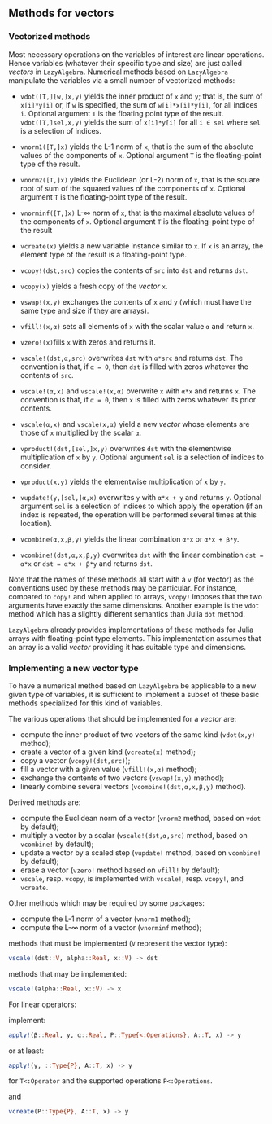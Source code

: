 ## Methods for vectors

### Vectorized methods

Most necessary operations on the variables of interest are linear operations.
Hence variables (whatever their specific type and size) are just called
*vectors* in `LazyAlgebra`.  Numerical methods based on `LazyAlgebra`
manipulate the variables via a small number of vectorized methods:

* `vdot([T,][w,]x,y)` yields the inner product of `x` and `y`; that is, the sum
  of `x[i]*y[i]` or, if `w` is specified, the sum of `w[i]*x[i]*y[i]`, for all
  indices `i`.  Optional argument `T` is the floating point type of the result.
  `vdot([T,]sel,x,y)` yields the sum of `x[i]*y[i]` for all `i ∈ sel` where
  `sel` is a selection of indices.

* `vnorm1([T,]x)` yields the L-1 norm of `x`, that is the sum of the absolute
  values of the components of `x`.  Optional argument `T` is the floating-point
  type of the result.

* `vnorm2([T,]x)` yields the Euclidean (or L-2) norm of `x`, that is the square
  root of sum of the squared values of the components of `x`.  Optional
  argument `T` is the floating-point type of the result.

* `vnorminf([T,]x)` L-∞ norm of `x`, that is the maximal absolute values of the
  components of `x`.  Optional argument `T` is the floating-point type of the
  result

* `vcreate(x)` yields a new variable instance similar to `x`.  If `x` is an
  array, the element type of the result is a floating-point type.

* `vcopy!(dst,src)` copies the contents of `src` into `dst` and returns `dst`.

* `vcopy(x)` yields a fresh copy of the *vector* `x`.

* `vswap!(x,y)` exchanges the contents of `x` and `y` (which must have the same
  type and size if they are arrays).

* `vfill!(x,α)` sets all elements of `x` with the scalar value `α` and return
  `x`.

* `vzero!(x)`fills `x` with zeros and returns it.

* `vscale!(dst,α,src)` overwrites `dst` with `α*src` and returns `dst`.  The
  convention is that, if `α = 0`, then `dst` is filled with zeros whatever the
  contents of `src`.

* `vscale!(α,x)` and `vscale!(x,α)` overwrite `x` with `α*x` and returns `x`.
  The convention is that, if `α = 0`, then `x` is filled with zeros whatever
  its prior contents.

* `vscale(α,x)` and `vscale(x,α)` yield a new *vector* whose elements are
  those of `x` multiplied by the scalar `α`.

* `vproduct!(dst,[sel,]x,y)` overwrites `dst` with the elementwise
  multiplication of `x` by `y`.  Optional argument `sel` is a selection of
  indices to consider.

* `vproduct(x,y)` yields the elementwise multiplication of `x` by `y`.

* `vupdate!(y,[sel,]α,x)` overwrites `y` with `α*x + y` and returns `y`.
  Optional argument `sel` is a selection of indices to which apply the
  operation (if an index is repeated, the operation will be performed several
  times at this location).

* `vcombine(α,x,β,y)` yields the linear combination `α*x` or `α*x + β*y`.

* `vcombine!(dst,α,x,β,y)` overwrites `dst` with the linear combination `dst =
  α*x` or `dst = α*x + β*y` and returns `dst`.

Note that the names of these methods all start with a `v` (for **v**ector) as
the conventions used by these methods may be particular.  For instance,
compared to `copy!` and when applied to arrays, `vcopy!` imposes that the two
arguments have exactly the same dimensions.  Another example is the `vdot`
method which has a slightly different semantics than Julia `dot` method.

`LazyAlgebra` already provides implementations of these methods for Julia
arrays with floating-point type elements.  This implementation assumes that an
array is a valid *vector* providing it has suitable type and dimensions.


### Implementing a new vector type

To have a numerical method based on `LazyAlgebra` be applicable to a new given
type of variables, it is sufficient to implement a subset of these basic
methods specialized for this kind of variables.

The various operations that should be implemented for a *vector* are:

* compute the inner product of two vectors of the same kind (`vdot(x,y)`
  method);
* create a vector of a given kind (`vcreate(x)` method);
* copy a vector (`vcopy!(dst,src)`);
* fill a vector with a given value (`vfill!(x,α)` method);
* exchange the contents of two vectors (`vswap!(x,y)` method);
* linearly combine several vectors (`vcombine!(dst,α,x,β,y)` method).

Derived methods are:
* compute the Euclidean norm of a vector (`vnorm2` method, based on `vdot` by
  default);
* multiply a vector by a scalar (`vscale!(dst,α,src)` method, based on
  `vcombine!` by default);
* update a vector by a scaled step (`vupdate!` method, based on `vcombine!` by
  default);
* erase a vector (`vzero!` method based on `vfill!` by default);
* `vscale`, resp. `vcopy`, is implemented with `vscale!`, resp. `vcopy!`, and
  `vcreate`.

Other methods which may be required by some packages:
* compute the L-1 norm of a vector (`vnorm1` method);
* compute the L-∞ norm of a vector (`vnorminf` method);


methods that must be implemented (`V` represent the vector type):

```julia
vscale!(dst::V, alpha::Real, x::V) -> dst
```

methods that may be implemented:

```julia
vscale!(alpha::Real, x::V) -> x
```

For linear operators:

implement:
```julia
apply!(β::Real, y, α::Real, P::Type{<:Operations}, A::T, x) -> y
```
or at least:
```julia
apply!(y, ::Type{P}, A::T, x) -> y
```
for `T<:Operator` and the supported operations `P<:Operations`.

and
```julia
vcreate(P::Type{P}, A::T, x) -> y
```

